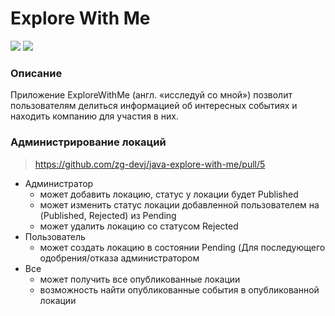 # Explore With Me

![](https://img.shields.io/github/languages/count/zg-devj/java-explore-with-me)
![](https://img.shields.io/github/languages/code-size/zg-devj/java-explore-with-me)

### Описание
Приложение ExploreWithMe (англ. «исследуй со мной») позволит пользователям делиться информацией об интересных событиях и находить компанию для участия в них.

### Администрирование локаций

> https://github.com/zg-devj/java-explore-with-me/pull/5

* Администратор
    - может добавить локацию, статус у локации будет Published
    - может изменить статус локации добавленной пользователем на (Published, Rejected) из Pending
    - может удалить локацию со статусом Rejected
* Пользователь
    - может создать локацию в состоянии Pending (Для последующего одобрения/отказа администратором
* Все
    - может получить все опубликованные локации
    - возможность найти опубликованные события в опубликованной локации
